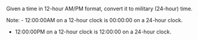 Given a time in 12-hour AM/PM format, convert it to military (24-hour) time.

Note: - 12:00:00AM on a 12-hour clock is 00:00:00 on a 24-hour clock.
- 12:00:00PM on a 12-hour clock is 12:00:00 on a 24-hour clock.
